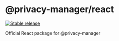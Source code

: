 # @privacy-manager/react

[![Stable release](https://img.shields.io/npm/v/@privacy-manager/react.svg)](https://npm.im/@privacy-manager/react)

Official React package for @privacy-manager
